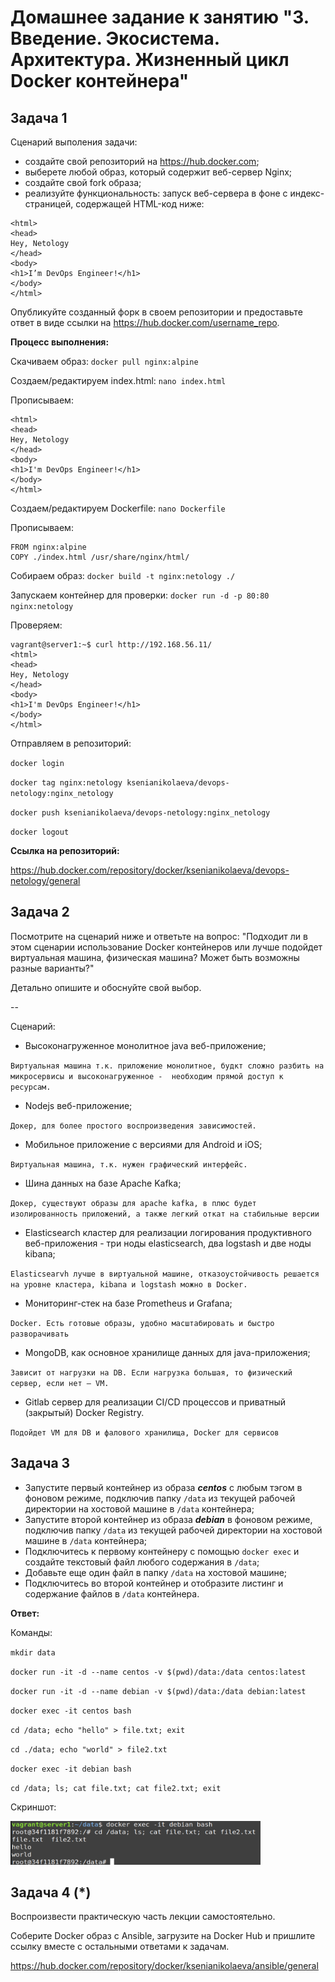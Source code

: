 
# Домашнее задание к занятию "3. Введение. Экосистема. Архитектура. Жизненный цикл Docker контейнера"


## Задача 1

Сценарий выполения задачи:

- создайте свой репозиторий на https://hub.docker.com;
- выберете любой образ, который содержит веб-сервер Nginx;
- создайте свой fork образа;
- реализуйте функциональность:
запуск веб-сервера в фоне с индекс-страницей, содержащей HTML-код ниже:
```
<html>
<head>
Hey, Netology
</head>
<body>
<h1>I’m DevOps Engineer!</h1>
</body>
</html>
```
Опубликуйте созданный форк в своем репозитории и предоставьте ответ в виде ссылки на https://hub.docker.com/username_repo.


**Процесс выполнения:**

Скачиваем образ: `docker pull nginx:alpine`

Создаем/редактируем index.html: `nano index.html`

Прописываем:
```
<html>
<head>
Hey, Netology
</head>
<body>
<h1>I'm DevOps Engineer!</h1>
</body>
</html>
```

Создаем/редактируем Dockerfile: `nano Dockerfile`

Прописываем:
```
FROM nginx:alpine
COPY ./index.html /usr/share/nginx/html/
```

Собираем образ: `docker build -t nginx:netology ./`

Запускаем контейнер для проверки: `docker run -d -p 80:80 nginx:netology`

Проверяем:

```
vagrant@server1:~$ curl http://192.168.56.11/
<html>
<head>
Hey, Netology
</head>
<body>
<h1>I'm DevOps Engineer!</h1>
</body>
</html>
```

Отправляем в репозиторий:

`docker login`

`docker tag nginx:netology ksenianikolaeva/devops-netology:nginx_netology`

`docker push ksenianikolaeva/devops-netology:nginx_netology`

`docker logout`

**Ссылка на репозиторий:**

https://hub.docker.com/repository/docker/ksenianikolaeva/devops-netology/general

## Задача 2

Посмотрите на сценарий ниже и ответьте на вопрос:
"Подходит ли в этом сценарии использование Docker контейнеров или лучше подойдет виртуальная машина, физическая машина? Может быть возможны разные варианты?"

Детально опишите и обоснуйте свой выбор.

--

Сценарий:

- Высоконагруженное монолитное java веб-приложение;

`Виртуальная машина т.к. приложение монолитное, будкт сложно разбить на микросервисы и высоконагруженное - 
необходим прямой доступ к ресурсам.`

- Nodejs веб-приложение;

`Докер, для более простого воспроизведения зависимостей.`

- Мобильное приложение c версиями для Android и iOS;

`Виртуальная машина, т.к. нужен графический интерфейс.`

- Шина данных на базе Apache Kafka;

`Докер, существуют образы для apache kafka, в плюс будет изолированность приложений, а также легкий откат на стабильные версии`

- Elasticsearch кластер для реализации логирования продуктивного веб-приложения - три ноды elasticsearch, два logstash и две ноды kibana;

`Elasticsearvh лучше в виртуальной машине, отказоустойчивость решается на уровне кластера, kibana и logstash можно в Docker.`

- Мониторинг-стек на базе Prometheus и Grafana;

`Docker. Есть готовые образы, удобно масштабировать и быстро разворачивать`

- MongoDB, как основное хранилище данных для java-приложения;

`Зависит от нагрузки на DB. Если нагрузка большая, то физический сервер, если нет – VM.`

- Gitlab сервер для реализации CI/CD процессов и приватный (закрытый) Docker Registry.

`Подойдет VM для DB и фалового хранилища, Docker для сервисов`

## Задача 3

- Запустите первый контейнер из образа ***centos*** c любым тэгом в фоновом режиме, подключив папку ```/data``` из текущей рабочей директории на хостовой машине в ```/data``` контейнера;
- Запустите второй контейнер из образа ***debian*** в фоновом режиме, подключив папку ```/data``` из текущей рабочей директории на хостовой машине в ```/data``` контейнера;
- Подключитесь к первому контейнеру с помощью ```docker exec``` и создайте текстовый файл любого содержания в ```/data```;
- Добавьте еще один файл в папку ```/data``` на хостовой машине;
- Подключитесь во второй контейнер и отобразите листинг и содержание файлов в ```/data``` контейнера.

**Ответ:**

Команды:

`mkdir data`

`docker run -it -d --name centos -v $(pwd)/data:/data centos:latest`

`docker run -it -d --name debian -v $(pwd)/data:/data debian:latest`

`docker exec -it centos bash`

`cd /data; echo "hello" > file.txt; exit`

`cd ./data; echo "world" > file2.txt`

`docker exec -it debian bash`

`cd /data; ls; cat file.txt; cat file2.txt; exit`

Скриншот:

<img alt="img.png" height="70" src="img.png" width="400"/>

## Задача 4 (*)

Воспроизвести практическую часть лекции самостоятельно.

Соберите Docker образ с Ansible, загрузите на Docker Hub и пришлите ссылку вместе с остальными ответами к задачам.

https://hub.docker.com/repository/docker/ksenianikolaeva/ansible/general